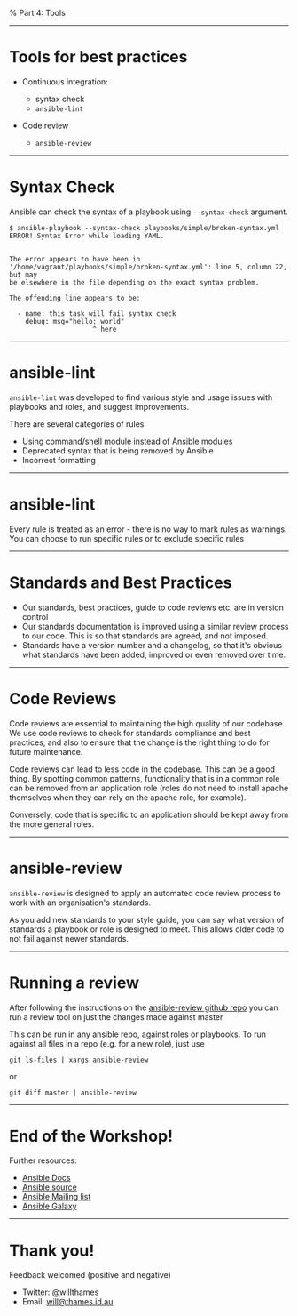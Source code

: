 % Part 4: Tools

---
# Tools for best practices
* Continuous integration:
    * syntax check
    * `ansible-lint`

* Code review
    * `ansible-review`

---

# Syntax Check

Ansible can check the syntax of a playbook using `--syntax-check` argument.

```
$ ansible-playbook --syntax-check playbooks/simple/broken-syntax.yml
ERROR! Syntax Error while loading YAML.


The error appears to have been in '/home/vagrant/playbooks/simple/broken-syntax.yml': line 5, column 22, but may
be elsewhere in the file depending on the exact syntax problem.

The offending line appears to be:

  - name: this task will fail syntax check
    debug: msg="hello: world"
                     ^ here
```


---

# ansible-lint

`ansible-lint` was developed to find various style and usage issues
with playbooks and roles, and suggest improvements.

There are several categories of rules
* Using command/shell module instead of Ansible modules
* Deprecated syntax that is being removed by Ansible
* Incorrect formatting

---

# ansible-lint

Every rule is treated as an error - there is no way to
mark rules as warnings. You can choose to run specific
rules or to exclude specific rules

---

# Standards and Best Practices

* Our standards, best practices, guide to code reviews etc. are in version
  control
* Our standards documentation is improved using a similar review process to our
  code. This is so that standards are agreed, and not imposed.
* Standards have a version number and a changelog, so that it's obvious what
  standards have been added, improved or even removed over time.

---

# Code Reviews

Code reviews are essential to maintaining the high quality of our codebase. We
use code reviews to check for standards compliance and best practices, and also
to ensure that the change is the right thing to do for future maintenance.

Code reviews can lead to less code in the codebase. This can be a good thing. By
spotting common patterns, functionality that is in a common role can be removed
from an application role (roles do not need to install apache themselves when
they can rely on the apache role, for example).

Conversely, code that is specific to an application should be kept away from the
more general roles.

---

# ansible-review

`ansible-review` is designed to apply an automated code
review process to work with an organisation's
standards.

As you add new standards to your style guide,
you can say what version of standards a playbook or role
is designed to meet. This allows older code to not fail
against newer standards.

---

# Running a review

After following the instructions on the
[ansible-review github repo](https://github.com/willthames/ansible-review)
you can run a review tool on just the changes
made against master

This can be run in any ansible repo, against roles or playbooks.
To run against all files in a repo (e.g. for a new role), just
use

```
git ls-files | xargs ansible-review
```

or

```
git diff master | ansible-review
```

---

# End of the Workshop!

Further resources:

* [Ansible Docs](http://docs.ansible.com/ansible/)
* [Ansible source](https://github.com/ansible/ansible)
* [Ansible Mailing list](https://groups.google.com/forum/!ansible-project)
* [Ansible Galaxy](http://galaxy.ansible.com)

---

# Thank you!

Feedback welcomed (positive and negative)

- Twitter: @willthames
- Email: will@thames.id.au

